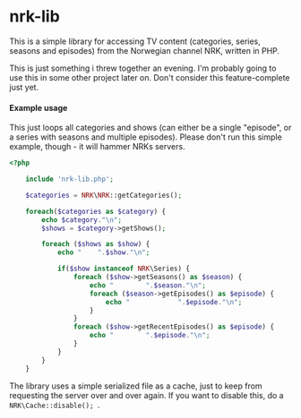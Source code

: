 # nrk-lib
This is a simple library for accessing TV content (categories, series, seasons and episodes) from the Norwegian channel NRK, written in PHP.

This is just something i threw together an evening. I'm probably going to use this in some other project later on. Don't consider this feature-complete just yet.

#### Example usage

This just loops all categories and shows (can either be a single "episode", or a series with seasons and multiple episodes). Please don't run this simple example, though - it will hammer NRKs servers.

```php
<?php

    include 'nrk-lib.php';

    $categories = NRK\NRK::getCategories();

    foreach($categories as $category) {
        echo $category."\n";
        $shows = $category->getShows();

        foreach ($shows as $show) {
            echo "    ".$show."\n";

            if($show instanceof NRK\Series) {
                foreach ($show->getSeasons() as $season) {
                    echo "        ".$season."\n";
                    foreach ($season->getEpisodes() as $episode) {
                        echo "            ".$episode."\n";
                    }
                }
                foreach ($show->getRecentEpisodes() as $episode) {
                    echo "        ".$episode."\n";
                }
            }
        }
    }

```

The library uses a simple serialized file as a cache, just to keep from requesting the server over and over again. If you want to disable this, do a ```NRK\Cache::disable(); ```.
